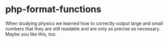 # php-format-functions
When studying physics we learned how to correctly output large and small numbers that they are still readable and are only as precise as necessary. Maybe you like this, too. 
